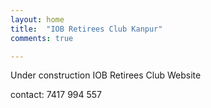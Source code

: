 ```yaml
---
layout: home
title:  "IOB Retirees Club Kanpur"
comments: true

---
```

Under construction
IOB Retirees Club Website


contact: 7417 994 557
